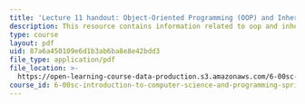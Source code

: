 ```yaml
---
title: 'Lecture 11 handout: Object-Oriented Programming (OOP) and Inheritance'
description: This resource contains information related to oop and inheritance.
type: course
layout: pdf
uid: 87a6a450109e6d1b3ab6ba8e8e42bdd3
file_type: application/pdf
file_location: >-
  https://open-learning-course-data-production.s3.amazonaws.com/6-00sc-introduction-to-computer-science-and-programming-spring-2011/87a6a450109e6d1b3ab6ba8e8e42bdd3_MIT6_00SCS11_lec11.pdf
course_id: 6-00sc-introduction-to-computer-science-and-programming-spring-2011
---
```

